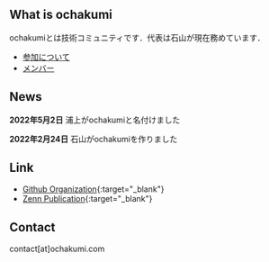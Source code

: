 ## What is ochakumi
ochakumiとは技術コミュニティです．代表は石山が現在務めています．
- [参加について](join.md)
- [メンバー](member.md)

## News
**2022年5月2日** 浦上がochakumiと名付けました

**2022年2月24日** 石山がochakumiを作りました

## Link
- [Github Organization](https://github.com/ochakumi/){:target="_blank"}
- [Zenn Publication](https://zenn.dev/p/ochakumi){:target="_blank"}

## Contact
contact[at]ochakumi.com